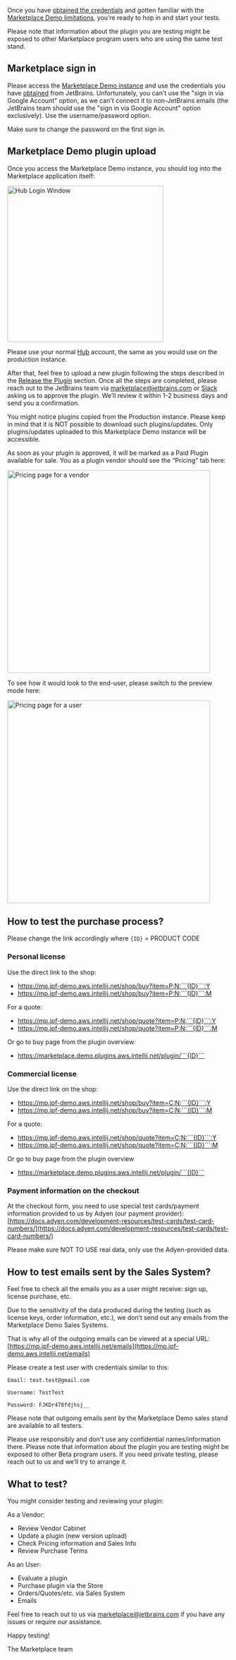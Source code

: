[//]: # (title: Start testing on Marketplace Demo)

Once you have [obtained the credentials](demo-obtain-creds.md) and gotten familiar with the [Marketplace Demo limitations](demo-limitations.md), you’re ready to hop in and start your tests.

<note>
<p>Please note that information about the plugin you are testing might be exposed to other Marketplace program users who are using the same test stand.</p>
</note>

## Marketplace sign in

Please access the [Marketplace Demo instance](https://master.demo.marketplace.intellij.net/) and use the credentials you have [obtained](demo-obtain-creds.md) from JetBrains. Unfortunately, you can't use the "sign in via Google Account" option, as we can't connect it to non-JetBrains emails (the JetBrains team should use the "sign in via Google Account" option exclusively). Use the username/password option.

<warning>
<p>Make sure to change the password on the first sign in.</p>
</warning>


## Marketplace Demo plugin upload

Once you access the Marketplace Demo instance, you should log into the Marketplace application itself:

<img src="hub-login.png" alt="Hub Login Window"
width="354"/>

Please use your normal [Hub](https://hub.jetbrains.com) account, the same as you would use on the production instance.

After that, feel free to upload a new plugin following the steps described in the [Release the Plugin](release-plugin.md) section. Once all the steps are completed, please reach out to the JetBrains team via [marketplace@jetbrains.com](mailto:marketplace@jetbrains.com) or [Slack](https://plugins.jetbrains.com/slack) asking us to approve the plugin. We’ll review it within 1-2 business days and send you a confirmation.

<note>
<p>You might notice plugins copied from the Production instance. Please keep in mind that it is NOT possible to download such plugins/updates. Only plugins/updates uploaded to this Marketplace Demo instance will be accessible.</p>
</note>


As soon as your plugin is approved, it will be marked as a Paid Plugin available for sale. You as a plugin vendor should see the “Pricing” tab here:

<img src="pricing-admin.png" alt="Pricing page for a vendor"
width="460"/>

To see how it would look to the end-user, please switch to the preview mode here:

<img src="pricing-user.png" alt="Pricing page for a user"
width="460"/>

## How to test the purchase process?

Please change the link accordingly where ```{ID}``` = PRODUCT CODE

### Personal license

<emphasis>Use the direct link to the shop:</emphasis>

* https://mp.jpf-demo.aws.intellij.net/shop/buy?item=P:N:```{ID}```:Y
* https://mp.jpf-demo.aws.intellij.net/shop/buy?item=P:N:```{ID}```:M

<emphasis>For a quote:</emphasis>
  
* https://mp.jpf-demo.aws.intellij.net/shop/quote?item=P:N:```{ID}```:Y  
* https://mp.jpf-demo.aws.intellij.net/shop/quote?item=P:N:```{ID}```:M


<emphasis>Or go to buy page from the plugin overview:</emphasis>

* https://marketplace.demo.plugins.aws.intellij.net/plugin/```{ID}```

### Commercial license

<emphasis>Use the direct link on the shop:</emphasis>

* https://mp.jpf-demo.aws.intellij.net/shop/buy?item=C:N:```{ID}```:Y
* https://mp.jpf-demo.aws.intellij.net/shop/buy?item=C:N:```{ID}```:M

<emphasis>For a quote:</emphasis>

* https://mp.jpf-demo.aws.intellij.net/shop/quote?item=C:N:```{ID}```:Y 
* https://mp.jpf-demo.aws.intellij.net/shop/quote?item=C:N:```{ID}```:M


<emphasis>Or go to buy page from the plugin overview</emphasis>

* https://marketplace.demo.plugins.aws.intellij.net/plugin/```{ID}```

### Payment information on the checkout

At the checkout form, you need to use special test cards/payment information provided to us by Adyen (our payment provider): [https://docs.adyen.com/development-resources/test-cards/test-card-numbers/](https://docs.adyen.com/development-resources/test-cards/test-card-numbers/)


<warning> 
<p>Please make sure NOT TO USE real data, only use the Adyen-provided data.</p>
</warning>

## How to test emails sent by the Sales System?

Feel free to check all the emails you as a user might receive: sign up, license purchase, etc.

Due to the sensitivity of the data produced during the testing (such as license keys, order information, etc.), we don’t send out any emails from the Marketplace Demo Sales Systems.

That is why all of the outgoing emails can be viewed at a special URL: [https://mp.jpf-demo.aws.intellij.net/emails](https://mp.jpf-demo.aws.intellij.net/emails)

Please create a test user with credentials similar to this:

```Email: test.test@gmail.com```

```Username: TestTest```

```Password: FJKDr478fdjhsj__```


<note>
<p>Please note that outgoing emails sent by the Marketplace Demo sales stand are available to all testers.</p>
</note>

Please use responsibly and don't use any confidential names/information there. Please note that information about the plugin you are testing might be exposed to other Beta program users. If you need private testing, please reach out to us and we’ll try to arrange it.


## What to test?


You might consider testing and reviewing your plugin:


<emphasis>As a Vendor:</emphasis>

* Review Vendor Cabinet
* Update a plugin (new version upload)
* Check Pricing information and Sales Info
* Review Purchase Terms



<emphasis>As an User:</emphasis>


* Evaluate a plugin
* Purchase plugin via the Store
* Orders/Quotes/etc. via Sales System
* Emails



Feel free to reach out to us via [marketplace@jetbrains.com](mailto:marketplace@jetbrains.com) if you have any issues or require our assistance.

Happy testing!

The Marketplace team